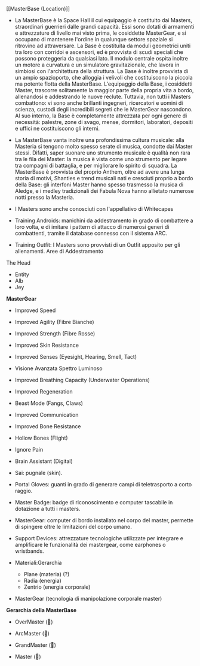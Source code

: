 [[MasterBase (Location)]]

 - La MasterBase è la Space Hall il cui equipaggio è costituito dai Masters, straordinari guerrieri dalle grandi capacità. Essi sono dotati di armamenti e attrezzature di livello mai visto prima, le cosiddette MasterGear, e si occupano di mantenere l'ordine in qualunque settore spaziale si ritrovino ad attraversare. La Base è costituita da moduli geometrici uniti tra loro con corridoi e ascensori, ed è provvista di scudi speciali che possono proteggerla da qualsiasi lato. Il modulo centrale ospita inoltre un motore a curvatura e un simulatore gravitazionale, che lavora in simbiosi con l'architettura della struttura. La Base è inoltre provvista di un ampio spazioporto, che alloggia i velivoli che costituiscono la piccola ma potente flotta della MasterBase. L'equipaggio della Base, i cosiddetti Master, trascorre solitamente la maggior parte della propria vita a bordo, allenandosi e addestrando le nuove reclute. Tuttavia, non tutti i Masters combattono: vi sono anche brillanti ingegneri, ricercatori e uomini di scienza, custodi degli incredibili segreti che le MasterGear nascondono. Al suo interno, la Base è completamente attrezzata per ogni genere di necessità: palestre, zone di svago, mense, dormitori, laboratori, depositi e uffici ne costituiscono gli interni.
 - La MasterBase vanta inoltre una profondissima cultura musicale: alla Masteria si tengono molto spesso serate di musica, condotte dai Master stessi. Difatti, saper suonare uno strumento musicale è qualità non rara tra le fila dei Master: la musica è vista come uno strumento per legare tra compagni di battaglia, e per migliorare lo spirito di squadra. La MasterBase è provvista del proprio Anthem, oltre ad avere una lunga storia di motivi, Shanties e trend musicali nati e cresciuti proprio a bordo della Base: gli interfoni Master hanno spesso trasmesso la musica di Aledge, e i medley tradizionali dei Fabula Nova hanno allietato numerose notti presso la Masteria.
 - I Masters sono anche conosciuti con l'appellativo di Whitecapes

 - Training Androids: manichini da addestramento in grado di combattere a loro volta, e di imitare i pattern di attacco di numerosi generi di combattenti, tramite il database connesso con il sistema ARC.
 - Training Outfit: I Masters sono provvisti di un Outfit apposito per gli allenamenti.
Aree di Addestramento


The Head
 - Entity
 - Alb
 - Jey

**MasterGear**

 - Improved Speed
 - Improved Agility (Fibre Bianche)
 - Improved Strength (Fibre Rosse)
 - Improved Skin Resistance
 - Improved Senses (Eyesight, Hearing, Smell, Tact)
 - Visione Avanzata Spettro Luminoso
 - Improved Breathing Capacity (Underwater Operations)
 - Improved Regeneration
 - Beast Mode (Fangs, Claws)
 - Improved Communication
 - Improved Bone Resistance
 - Hollow Bones (Flight)
 - Ignore Pain
 - Brain Assistant (Digital)

 - Sai: pugnale (skin).
 - Portal Gloves: guanti in grado di generare campi di teletrasporto a corto raggio.
 - Master Badge: badge di riconoscimento e computer tascabile in dotazione a tutti i masters.
 - MasterGear: computer di bordo installato nel corpo del master, permette di spingere oltre le limitazioni del corpo umano.
 - Support Devices: attrezzature tecnologiche utilizzate per integrare e amplificare le funzionalità dei mastergear, come earphones o wristbands.
 - Materiali:Gerarchia
	- Plane (materia) (?)
	- Radia (energia)
	- Zentrio (energia corporale)
 - MasterGear (tecnologia di manipolazione corporale master)

**Gerarchia della MasterBase**

 - OverMaster (👑)

 - ArcMaster (💎)
 - GrandMaster (💠)

 - Master (🔷)